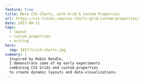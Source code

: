 ```yaml
---
feature: true
title: More CSS Charts, with Grid & Custom Properties
url: https://css-tricks.com/css-charts-grid-custom-properties/
date: 2017-08-11
tags:
  - layout
  - custom properties
  - writing
hero:
  img: 2017/trick-charts.jpg
summary: |
  Inspired by Robin Rendle,
  I demonstrate some of my early experiments
  combining CSS Grids and custom properties
  to create dynamic layouts and data-visualizations.
---
```

